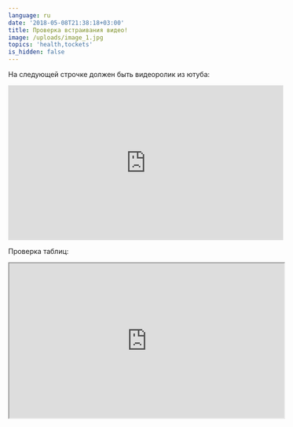 ```yaml
---
language: ru
date: '2018-05-08T21:38:18+03:00'
title: Проверка встраивания видео!
image: /uploads/image_1.jpg
topics: 'health,tockets'
is_hidden: false
---
```

На следующей строчке должен быть видеоролик из ютуба:

<iframe width="560" height="315" src="https://www.youtube.com/embed/NYB1vNklC4U" frameborder="0" allow="autoplay; encrypted-media" allowfullscreen></iframe>

Проверка таблиц:

<iframe  width="560" height="315"  src="https://docs.google.com/spreadsheets/d/e/2PACX-1vQMMUJVJ_oVQYTOm4UlYBoP4fUut_GXuGElHcmyBSbbIJwsUAbWEKCqVqWjE-aR171638n2ZhNZ37WF/pubhtml?gid=805127836&amp;single=true&amp;widget=true&amp;headers=false"></iframe>

